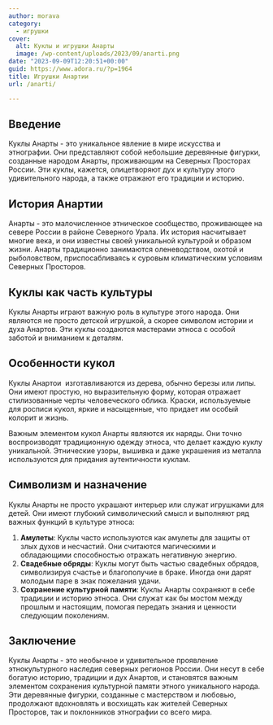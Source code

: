 ```yaml
---
author: morava
category:
  - игрушки
cover:
  alt: Куклы и игрушки Анарты
  image: /wp-content/uploads/2023/09/anarti.png
date: "2023-09-09T12:20:51+00:00"
guid: https://www.adora.ru/?p=1964
title: Игрушки Анартии
url: /anarti/

---
```

## Введение

Куклы Анарты \- это уникальное явление в мире искусства и этнографии. Они представляют собой небольшие деревянные фигурки, созданные народом Анарты, проживающим на Северных Просторах России. Эти куклы, кажется, олицетворяют дух и культуру этого удивительного народа, а также отражают его традиции и историю.

## История Анартии

Анарты \- это малочисленное этническое сообщество, проживающее на севере России в районе Северного Урала. Их история насчитывает многие века, и они известны своей уникальной культурой и образом жизни. Анарты традиционно занимаются оленеводством, охотой и рыболовством, приспосабливаясь к суровым климатическим условиям Северных Просторов.

## Куклы как часть культуры

Куклы Анарты играют важную роль в культуре этого народа. Они являются не просто детской игрушкой, а скорее символом истории и духа Анартов. Эти куклы создаются мастерами этноса с особой заботой и вниманием к деталям.

## Особенности кукол

Куклы Анартои  изготавливаются из дерева, обычно березы или липы. Они имеют простую, но выразительную форму, которая отражает стилизованные черты человеческого облика. Краски, используемые для росписи кукол, яркие и насыщенные, что придает им особый колорит и жизнь.

Важным элементом кукол Анарты являются их наряды. Они точно воспроизводят традиционную одежду этноса, что делает каждую куклу уникальной. Этнические узоры, вышивка и даже украшения из металла используются для придания аутентичности куклам.

## Символизм и назначение

Куклы Анарты не просто украшают интерьер или служат игрушками для детей. Они имеют глубокий символический смысл и выполняют ряд важных функций в культуре этноса:

1. **Амулеты**: Куклы часто используются как амулеты для защиты от злых духов и несчастий. Они считаются магическими и обладающими способностью отражать негативную энергию.
1. **Свадебные обряды**: Куклы могут быть частью свадебных обрядов, символизируя счастье и благополучие в браке. Иногда они дарят молодым паре в знак пожелания удачи.
1. **Сохранение культурной памяти**: Куклы Анарты сохраняют в себе традиции и историю этноса. Они служат как бы мостом между прошлым и настоящим, помогая передать знания и ценности следующим поколениям.

## Заключение

Куклы Анарты \- это необычное и удивительное проявление этнокультурного наследия северных регионов России. Они несут в себе богатую историю, традиции и дух Анартов, и становятся важным элементом сохранения культурной памяти этного уникального народа. Эти деревянные фигурки, созданные с мастерством и любовью, продолжают вдохновлять и восхищать как жителей Северных Просторов, так и поклонников этнографии со всего мира.
